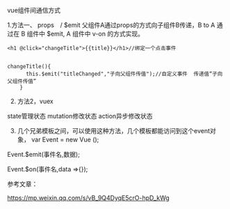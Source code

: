 vue组件间通信方式



1.方法一、 props　/ $emit
父组件A通过props的方式向子组件B传递，B to A 通过在 B 组件中 $emit, A 组件中 v-on 的方式实现。


```
<h1 @click="changeTitle">{{title}}</h1>//绑定一个点击事件


changeTitle(){
      this.$emit("titleChanged","子向父组件传值");//自定义事件  传递值“子向父组件传值”
    }

```



2. 方法2，vuex

state管理状态
mutation修改状态
action异步修改状态


3. 几个兄弟模板之间，可以使用这种方法，几个模板都能访问到这个event对象，
var Event = new Vue ();
    
Event.$emit(事件名,数据);
    
Event.$on(事件名,data =>{});





参考文章：

https://mp.weixin.qq.com/s/vB_9Q4DyqE5crO-hpD_kWg